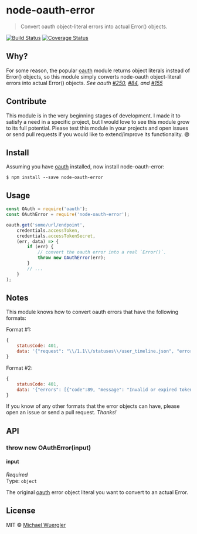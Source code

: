 # node-oauth-error

> Convert oauth object-literal errors into actual Error() objects. 

[![Build Status](https://travis-ci.org/radiovisual/node-oauth-error.svg?branch=master)](https://travis-ci.org/radiovisual/node-oauth-error) [![Coverage Status](https://coveralls.io/repos/github/radiovisual/node-oauth-error/badge.svg?branch=master)](https://coveralls.io/github/radiovisual/node-oauth-error?branch=master)


## Why? 

For some reason, the popular [oauth](https://github.com/ciaranj/node-oauth) module returns object literals instead of Error() objects,
so this module simply converts node-oauth object-literal errors into actual Error() objects. *See oauth [#250](https://github.com/ciaranj/node-oauth/issues/250), [#84](https://github.com/ciaranj/node-oauth/pull/84), and [#155](https://github.com/ciaranj/node-oauth/pull/155)* 


## Contribute

This module is in the very beginning stages of development. I made it to satisfy a need in a specific project,
but I would love to see this module grow to its full potential. Please test this module in your projects and open issues
or send pull requests if you would like to extend/improve its functionality. :smile:


## Install

Assuming you have [oauth](https://github.com/ciaranj/node-oauth) installed, now install node-oauth-error:
```
$ npm install --save node-oauth-error
```


## Usage

```js
const OAuth = require('oauth');
const OAuthError = require('node-oauth-error');

oauth.get('some/url/endpoint',
    credentials.accessToken,
    credentials.accessTokenSecret,
    (err, data) => {
        if (err) {
            // convert the oauth error into a real `Error()`.
		    throw new OAuthError(err);			
		}
		// ...
	}
);
```

## Notes

This module knows how to convert oauth errors that have the following formats:

Format #1:
```js
{
    statusCode: 401,
    data: '{"request": "\\/1.1\\/statuses\\/user_timeline.json", "error": "Not authorized."}'
}
```

Format #2:
```js
{
    statusCode: 401,
    data: '{"errors": [{"code":89, "message": "Invalid or expired token."}]}'
}
```

If you know of any other formats that the error objects can have, please open an issue or send a pull request. *Thanks!*

## API

### throw new OAuthError(input)

#### input

*Required*  
Type: `object`

The original [oauth](https://github.com/ciaranj/node-oauth) error object literal you want to convert to an actual Error. 



## License

MIT © [Michael Wuergler](http://numetriclabs.com)
